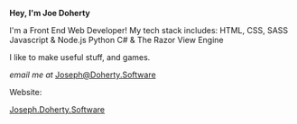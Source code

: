 **Hey, I'm Joe Doherty**

I'm a Front End Web Developer!
My tech stack includes:
HTML, CSS, SASS
Javascript & Node.js
Python
C# & The Razor View Engine

I like to make useful stuff, and games.

*email me at* Joseph@Doherty.Software

Website:

[Joseph.Doherty.Software](https://Joseph.Doherty.Software)
